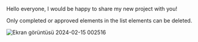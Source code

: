 Hello everyone, I would be happy to share my new project with you!

Only completed or approved elements in the list elements can be deleted.



![Ekran görüntüsü 2024-02-15 002516](https://github.com/codingaksa/To-Do-List/assets/146668435/383b79be-80ea-49f9-842f-c1c5c8da6634)
